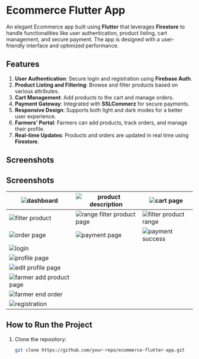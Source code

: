 # Ecommerce Flutter App

An elegant Ecommerce app built using **Flutter** that leverages **Firestore** to handle functionalities like user authentication, product listing, cart management, and secure payment. The app is designed with a user-friendly interface and optimized performance.

## Features

1. **User Authentication**: Secure login and registration using **Firebase Auth**.
2. **Product Listing and Filtering**: Browse and filter products based on various attributes.
3. **Cart Management**: Add products to the cart and manage orders.
4. **Payment Gateway**: Integrated with **SSLCommerz** for secure payments.
5. **Responsive Design**: Supports both light and dark modes for a better user experience.
6. **Farmers' Portal**: Farmers can add products, track orders, and manage their profile.
7. **Real-time Updates**: Products and orders are updated in real time using **Firestore**.

## Screenshots

## Screenshots

| ![dashboard](https://github.com/user-attachments/assets/02a685d3-229d-495a-9c5e-114efa4a6ef8)   | ![product description](https://github.com/user-attachments/assets/49eb52d0-7cb7-47f6-8ecd-eacbca2a8067) | ![cart page](https://github.com/user-attachments/assets/27b60f65-c069-4d7a-9725-52fe4c529f3c)        |
| ------------------------------------------------------------------------------------------------ | ------------------------------------------------------------------------------------------------ | ------------------------------------------------------------------------------------------------ |
| ![filter product](https://github.com/user-attachments/assets/1b439358-212e-4342-821a-6351c5b73ba1)    | ![range filter product page](https://github.com/user-attachments/assets/4e882b6d-26cb-4991-8df8-7f3f44efe643) | ![filter product range](https://github.com/user-attachments/assets/2877395e-f311-4534-b955-a1f554aa31b3) |
| ![order page](https://github.com/user-attachments/assets/10cc9396-25a5-408c-94da-b08edeb27384)              | ![payment page](https://github.com/user-attachments/assets/b299c37e-e6d5-4d61-a23d-837dfc31f29a)        | ![payment success](https://github.com/user-attachments/assets/a5bdedd8-be24-4d44-afac-f532e9687e12)       |
| ![login](https://github.com/user-attachments/assets/e26133a6-9d7f-49cb-ba24-a15000e72146)                 |
| ![profile page](https://github.com/user-attachments/assets/ed79526a-9b3f-4fea-a2ef-9b90565a593d)        |
| ![edit profile page](https://github.com/user-attachments/assets/820e6251-8a9a-427b-909a-03139307504e)   |
| ![farmer add product page](https://github.com/user-attachments/assets/9af6c609-0ccb-4171-92b9-bffb610cadd0) |
| ![farmer end order](https://github.com/user-attachments/assets/43662126-031e-4493-a11f-146401c77855)      |
| ![registration](https://github.com/user-attachments/assets/db1bff68-5b28-4990-9efc-66d7c0bf929b)    |



## How to Run the Project

1. Clone the repository:
   ```bash
   git clone https://github.com/your-repo/ecommerce-flutter-app.git
